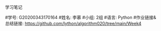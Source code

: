 学习笔记

#学号: G20200343170164
#姓名: 李慕
#小组: 2组
#语言: Python
#作业链接&总结链接: https://github.com/lython/algorithm020/tree/main/Week4